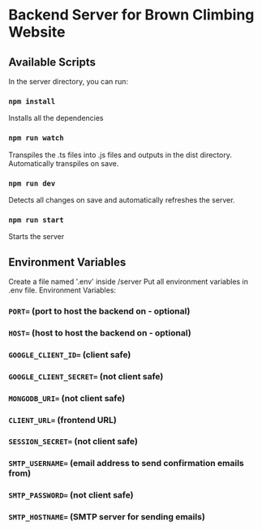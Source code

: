 # **Backend Server** for Brown Climbing Website

## Available Scripts

In the server directory, you can run:

### `npm install`

Installs all the dependencies

### `npm run watch`

Transpiles the .ts files into .js files and outputs in the dist directory. Automatically transpiles on save.

### `npm run dev`

Detects all changes on save and automatically refreshes the server.

### `npm run start`

Starts the server

## Environment Variables

Create a file named '.env' inside /server
Put all environment variables in .env file.
Environment Variables:

### `PORT=` (port to host the backend on - optional)

### `HOST=` (host to host the backend on - optional)

### `GOOGLE_CLIENT_ID=` (client safe)

### `GOOGLE_CLIENT_SECRET=` (not client safe)

### `MONGODB_URI=` (not client safe)

### `CLIENT_URL=` (frontend URL)

### `SESSION_SECRET=` (not client safe)

### `SMTP_USERNAME=` (email address to send confirmation emails from)

### `SMTP_PASSWORD=` (not client safe)

### `SMTP_HOSTNAME=` (SMTP server for sending emails)
